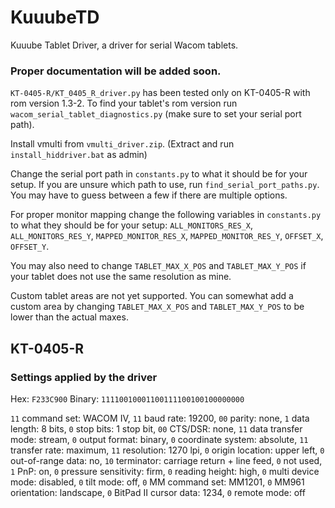# KuuubeTD

Kuuube Tablet Driver, a driver for serial Wacom tablets.

### Proper documentation will be added soon.

`KT-0405-R/KT_0405_R_driver.py` has been tested only on KT-0405-R with rom version 1.3-2. To find your tablet's rom version run `wacom_serial_tablet_diagnostics.py` (make sure to set your serial port path).

Install vmulti from `vmulti_driver.zip`. (Extract and run `install_hiddriver.bat` as admin)

Change the serial port path in `constants.py` to what it should be for your setup. If you are unsure which path to use, run `find_serial_port_paths.py`. You may have to guess between a few if there are multiple options.

For proper monitor mapping change the following variables in `constants.py` to what they should be for your setup: `ALL_MONITORS_RES_X`, `ALL_MONITORS_RES_Y`, `MAPPED_MONITOR_RES_X`, `MAPPED_MONITOR_RES_Y`, `OFFSET_X`, `OFFSET_Y`. 

You may also need to change `TABLET_MAX_X_POS` and `TABLET_MAX_Y_POS` if your tablet does not use the same resolution as mine.

Custom tablet areas are not yet supported. You can somewhat add a custom area by changing `TABLET_MAX_X_POS` and `TABLET_MAX_Y_POS` to be lower than the actual maxes.

## KT-0405-R

### Settings applied by the driver

Hex: `F233C900` Binary: `11110010001100111100100100000000`

`11` command set: WACOM IV, `11` baud rate: 19200, `00` parity: none, `1` data length: 8 bits, `0` stop bits: 1 stop bit, `00` CTS/DSR: none, `11` data transfer mode: stream, `0` output format: binary, `0` coordinate system: absolute, `11` transfer rate: maximum, `11` resolution: 1270 lpi, `0` origin location: upper left, `0` out-of-range data: no, `10` terminator: carriage return + line feed, `0` not used, `1` PnP: on, `0` pressure sensitivity: firm, `0` reading height: high, `0` multi device mode: disabled, `0` tilt mode: off, `0` MM command set: MM1201, `0` MM961 orientation: landscape, `0` BitPad II cursor data: 1234, `0` remote mode: off